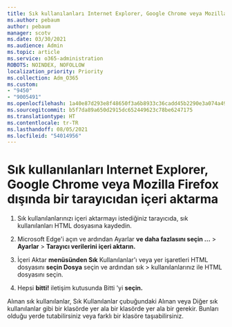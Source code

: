 ```yaml
---
title: Sık kullanılanları Internet Explorer, Google Chrome veya Mozilla Firefox dışında bir tarayıcıdan içeri aktarma
ms.author: pebaum
author: pebaum
manager: scotv
ms.date: 03/30/2021
ms.audience: Admin
ms.topic: article
ms.service: o365-administration
ROBOTS: NOINDEX, NOFOLLOW
localization_priority: Priority
ms.collection: Adm_O365
ms.custom:
- "9450"
- "9005491"
ms.openlocfilehash: 1a40e87d293e8f48650f3a6b8933c36cadd45b2290e3a074a499c964a274d59b
ms.sourcegitcommit: b5f7da89a650d2915dc652449623c78be6247175
ms.translationtype: HT
ms.contentlocale: tr-TR
ms.lasthandoff: 08/05/2021
ms.locfileid: "54014956"
---
```

# <a name="import-favorites-from-a-browser-other-than-internet-explorer-google-chrome-or-mozilla-firefox"></a>Sık kullanılanları Internet Explorer, Google Chrome veya Mozilla Firefox dışında bir tarayıcıdan içeri aktarma

1. Sık kullanılanlarınızı içeri aktarmayı istediğiniz tarayıcıda, sık kullanılanları HTML dosyasına kaydedin.

1. Microsoft Edge'i açın ve ardından Ayarlar **ve daha fazlasını seçin ...**  >  **Ayarlar**  >  **Tarayıcı verilerini içeri aktarın.**

1. İçeri Aktar **menüsünden Sık** Kullanılanlar'ı veya yer işaretleri HTML dosyasını **seçin Dosya** seçin ve ardından sık  >  kullanılanlarınız ile HTML dosyasını seçin.

1. Hepsi **bitti!** iletişim kutusunda Bitti 'yi **seçin.**

Alınan sık kullanılanlar, Sık Kullanılanlar çubuğundaki Alınan veya Diğer sık kullanılanlar gibi bir klasörde yer ala bir klasörde yer ala bir gerekir. Bunları olduğu yerde tutabilirsiniz veya farklı bir klasöre taşıabilirsiniz.